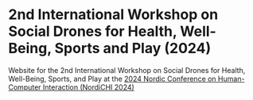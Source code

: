 # 2nd International Workshop on Social Drones for Health, Well-Being, Sports and Play (2024)
Website for the 2nd International Workshop on Social Drones for Health, Well-Being, Sports, and Play at the [2024 Nordic Conference on Human-Computer Interaction (NordiCHI 2024)](https://www.nordichi2024.se/)
